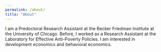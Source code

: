 ```yaml
---
permalink: /about/
title: "About"
---
```


I am a Predoctoral Research Assistant at the Becker Friedman Institute at the University of Chicago. Before, I worked as a Research Assistant at the Laboratory for Effective Anti-Poverty Policies. I am interested in development economics and behavioral economics.
